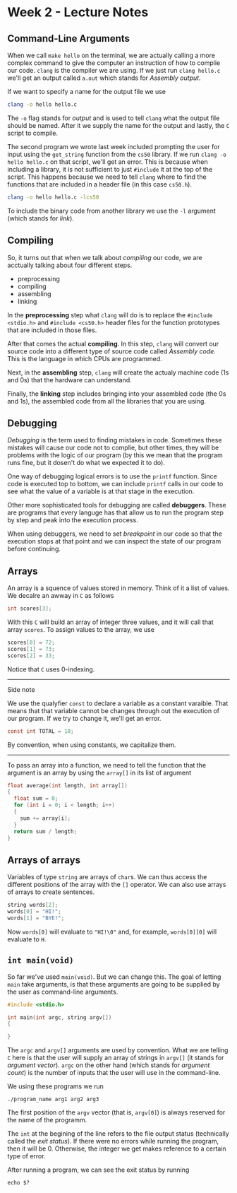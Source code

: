 # Week 2 - Lecture Notes

## Command-Line Arguments

When we call `make hello` on the terminal, we are actually calling a more complex command to give the computer an instruction of how to complie our code. `clang` is the compiler we are using. If we just run `clang hello.c` we'll get an output called `a.out` which stands for *Assembly output*.

If we want to specify a name for the output file we use

``` bash
clang -o hello hello.c
```

The `-o` flag stands for *output* and is used to tell `clang` what the output file should be named. After it we supply the name for the output and lastly, the `C` script to compile.

The second program we wrote last week included prompting the user for input using the `get_string` function from the `cs50` library. If we run `clang -o hello hello.c` on that script, we'll get an error. This is because when including a library, it is not sufficient to just `#include` it at the top of the script. This happens because we need to tell `clang` where to find the functions that are included in a header file (in this case `cs50.h`).

``` bash
clang -o hello hello.c -lcs50
```

To include the binary code from another library we use the `-l` argument (which stands for *link*).

## Compiling

So, it turns out that when we talk about *compiling* our code, we are acctually talking about four different steps.

- preprocessing  
- compiling  
- assembling  
- linking  

In the **preprocessing** step what `clang` will do is to replace the `#include <stdio.h>` and `#include <cs50.h>` header files for the function prototypes that are included in those files. 

After that comes the actual **compiling**. In this step, `clang` will convert our source code into a different type of source code called *Assembly code*. This is the language in which CPUs are programmed.

Next, in the **assembling** step, `clang` will create the actualy machine code (1s and 0s) that the hardware can understand.

Finally, the **linking** step includes bringing into your assembled code (the 0s and 1s), the assembled code from all the libraries that you are using.

## Debugging

*Debugging* is the term used to finding mistakes in code. Sometimes these mistakes will cause our code not to complie, but other times, they will be problems with the logic of our program (by this we mean that the program runs fine, but it dosen't do what we expected it to do).

One way of debugging logical errors is to use the `printf` function. Since code is executed top to bottom, we can include `printf` calls in our code to see what the value of a variable is at that stage in the execution.

Other more sophisticated tools for debugging are called **debuggers**. These are programs that every languge has that allow us to run the program step by step and peak into the execution process.

When using debuggers, we need to set *breakpoint* in our code so that the execution stops at that point and we can inspect the state of our program before continuing.

## Arrays

An array is a squence of values stored in memory. Think of it a list of values. We decalre an awway in `C` as follows

``` c
int scores[3];
```

With this `C` will build an array of integer three values, and it will call that array `scores`. To assign values to the array, we use

``` c
scores[0] = 72;
scores[1] = 73;
scores[2] = 33;
```

Notice that `C` uses 0-indexing.

---
Side note

We use the qualyfier `const` to declare a variable as a constant varaible. That means that that variable cannot be changes through out the execution of our program. If we try to change it, we'll get an error.

``` c
const int TOTAL = 10;
```

By convention, when using constants, we capitalize them.

---

To pass an array into a function, we need to tell the function that the argument is an array by using the `array[]` in its list of argument

``` c
float average(int length, int array[])
{
  float sum = 0;
  for (int i = 0; i < length; i++)
  {
    sum += array[i];
  }
  return sum / length;
}
```

## Arrays of arrays

Variables of type `string` are arrays of `char`s. We can thus access the different positions of the array with the `[]` operator. We can also use arrays of arrays to create sentences.

``` c
string words[2];
words[0] = "HI!";
words[1] = "BYE!";
```

Now `words[0]` will evaluate to `"HI!\0"` and, for example, `words[0][0]` will evaluate to `H`.

## `int main(void)`

So far we've used `main(void)`. But we can change this. The goal of letting `main` take arguments, is that these arguments are going to be supplied by the user as command-line arguments.

``` c
#include <stdio.h>

int main(int argc, string argv[])
{

}
```

The `argc` and `argv[]` arguments are used by convention. What we are telling `C` here is that the user will supply an array of strings in `argv[]` (it stands for *argument vector*). `argc` on the other hand (which stands for *argument count*) is the number of inputs that the user will use in the command-line.

We using these programs we run

``` shell
./program_name arg1 arg2 arg3
```

The first position of the `argv` vector (that is, `argv[0]`) is always reserved for the name of the programm.

The `int` at the begining of the line refers to the file output status (technically called the *exit status*). If there were no errors while running the program, then it will be 0. Otherwise, the integer we get makes reference to a certain type of error.

After running a program, we can see the exit status by running

``` shell
echo $?
```
